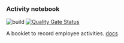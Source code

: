 ### Activity notebook
![build](https://github.com/Sepehr79/activity-notebook/actions/workflows/workflow.yml/badge.svg)
[![Quality Gate Status](https://sonarcloud.io/api/project_badges/measure?project=Sepehr79_activity-notebook&metric=alert_status)](https://sonarcloud.io/summary/new_code?id=Sepehr79_activity-notebook)


A booklet to record employee activities.
[docs](https://miro.com/app/board/o9J_loGvXSk=/)